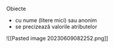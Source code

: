 Obiecte
- cu nume (litere mici) sau anonim
- se precizează valorile atributelor

![[Pasted image 20230609082252.png]]